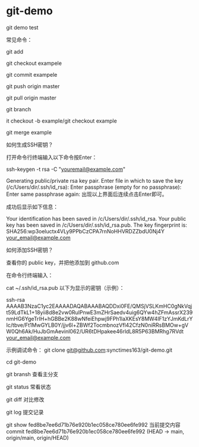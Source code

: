 # git-demo
git demo test

常见命令：

git add

git checkout exampele

git commit exampele

git push origin master


git pull origin master

git branch 


it checkout -b example/git checkout example

git merge example



如何生成SSH密钥？

打开命令行终端输入以下命令按Enter：

ssh-keygen -t rsa -C "youremail@example.com"

Generating public/private rsa key pair.
Enter file in which to save the key (/c/Users/dir/.ssh/id_rsa):
Enter passphrase (empty for no passphrase):
Enter same passphrase again:
出现以上界面后连续点击Enter即可。

成功后显示如下信息：

Your identification has been saved in /c/Users/dir/.ssh/id_rsa.
Your public key has been saved in /c/Users/dir/.ssh/id_rsa.pub.
The key fingerprint is:
SHA256:wp3oeluctx4VLy9PPbCzCPA7rnNoHHVRDZZbdU0Nj4Y your_email@example.com


如何添加SSH密钥？

查看你的 public key，并把他添加到 github.com

在命令行终端输入：

cat ~/.ssh/id_rsa.pub
以下为显示的密钥（示例）：

ssh-rsa AAAAB3NzaC1yc2EAAAADAQABAAABAQDDxi0FE/QMSjVSLKmHC0gNkVqjt59LdTkL1+18yii8d8e2vw0RulPnwE3mZHrSaedv4uig6QYw4hZFmAssrX239nmHG6YgeTrIH+hGBBe2K88wNfeiEhpwj9FPh1laXKEsY8MW4IF1zYJmKdLrYIc/tbve/Ft1MwGYLB0Y/jjv6l+ZBWf2TocmbnozVfl42CfzN0niRRsBMOw+gVW0Qh6Ak/HuJbGmAevinl062/UR6tDHpakee46rldL8R5P63BMRhg7RVdt your_email@example.com


示例调试命令：
git clone git@github.com:synctimes163/git-demo.git

cd git-demo


git bransh 查看主分支

git status  常看状态
 
git diff 对比修改

git log 提交记录

git show  fed8be7ee6d71b76e920b1ec058ce780ee6fe992 当前提交内容 commit fed8be7ee6d71b76e920b1ec058ce780ee6fe992 (HEAD -> main, origin/main, origin/HEAD)